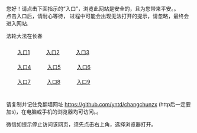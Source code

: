 您好！请点击下面指示的“入口”，浏览此网站是安全的，且为您带来平安。。 <br/>
点击入口后，请耐心等待， 过程中可能会出现无法打开的提示，请忽略，最终会进入网站. </br>

法轮大法在长春<br/>
<div style="padding:10px"><a style="margin:20px" target="_blank" href="https://dtc94x5nkcr7o.cloudfront.net/2Qpsp?bhdyx" id="ccLink1" rel="nofollow">入口1</a> <a target="_blank" style="margin:20px" href="https://d3sd8ozzc79use.cloudfront.net/2Qpsp?wxpgie" id="ccLink2" rel="nofollow">入口2</a> <a style="margin:20px" target="_blank" href="https://ddx8pbzu4xqno.cloudfront.net/2Qpsp?vravyx" id="ccLink3" rel="nofollow">入口3</a></div>

<div style="padding:10px" ><a style="margin:20px" target="_blank" href="https://dtc94x5nkcr7o.cloudfront.net/2Qpsp?bhdyx" id="ccLink4" rel="nofollow">入口4</a> <a style="margin:20px" href="https://d3sd8ozzc79use.cloudfront.net/2Qpsp?wxpgie" target="_blank" id="ccLink5" rel="nofollow">入口5</a> <a style="margin:20px" href="https://ddx8pbzu4xqno.cloudfront.net/2Qpsp?vravyx" target="_blank" id="ccLink6" rel="nofollow">入口6</a></div>

<div style="padding:10px"><a style="margin:20px" target="_blank" href="https://dtc94x5nkcr7o.cloudfront.net/2Qpsp?bhdyx" id="ccLink7" rel="nofollow">入口7</a> <a style="margin:20px" href="https://d3sd8ozzc79use.cloudfront.net/2Qpsp?wxpgie" target="_blank" id="ccLink8" rel="nofollow">入口8</a> <a style="margin:20px" target="_blank" href="https://ddx8pbzu4xqno.cloudfront.net/2Qpsp?vravyx" id="ccLink9" rel="nofollow">入口9</a></div>

<br/>



请复制并记住免翻墙网址 https://github.com/yntd/changchunzx (http后一定要加s)，在电脑或手机的浏览器均可访问。。<br/>

微信如提示停止访问该网页，须先点击右上角，选择浏览器打开。
